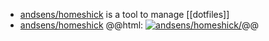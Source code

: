 - [andsens/homeshick](https://github.com/andsens/homeshick) is a tool to manage [[dotfiles]]
- [andsens/homeshick](https://github.com/andsens/homeshick)
  @@html: <a href="https://github.com/andsens/homeshick/"><img src="https://github-readme-stats-astronomer.vercel.app/api/pin/?username=andsens&repo=homeshick&theme=tokyonight" alt="andsens/homeshick/"/></a>@@